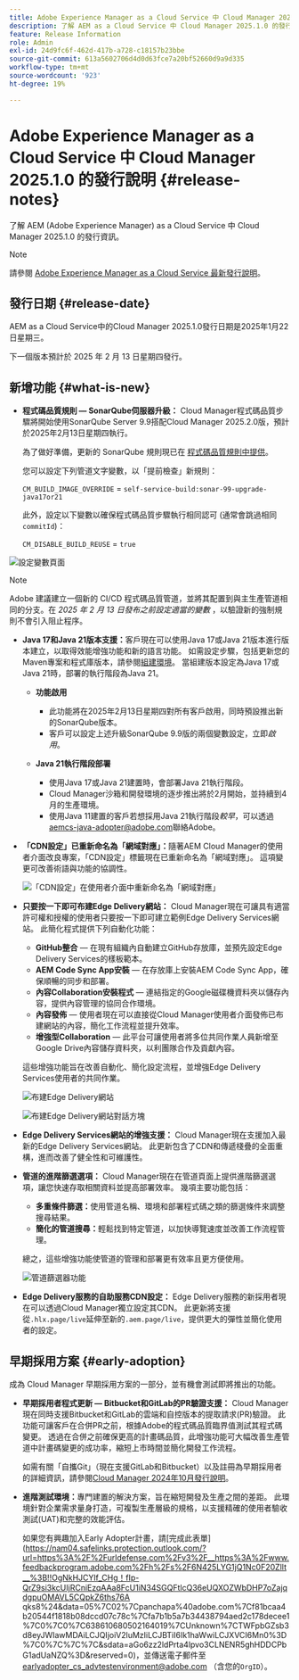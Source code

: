 ```yaml
---
title: Adobe Experience Manager as a Cloud Service 中 Cloud Manager 2025.1.0 的發行說明
description: 了解 AEM as a Cloud Service 中 Cloud Manager 2025.1.0 的發行資訊。
feature: Release Information
role: Admin
exl-id: 24d9fc6f-462d-417b-a728-c18157b23bbe
source-git-commit: 613a5602706d4d0d63fce7a20bf52660d9a9d335
workflow-type: tm+mt
source-wordcount: '923'
ht-degree: 19%

---
```


# Adobe Experience Manager as a Cloud Service 中 Cloud Manager 2025.1.0 的發行說明 {#release-notes}

<!-- https://wiki.corp.adobe.com/pages/viewpage.action?pageId=3389843928 -->

了解 AEM (Adobe Experience Manager) as a Cloud Service 中 Cloud Manager 2025.1.0 的發行資訊。

>[!NOTE]
>
>請參閱 [Adobe Experience Manager as a Cloud Service 最新發行說明](/help/release-notes/release-notes-cloud/release-notes-current.md)。

## 發行日期 {#release-date}

AEM as a Cloud Service中的Cloud Manager 2025.1.0發行日期是2025年1月22日星期三。

下一個版本預計於 2025 年 2 月 13 日星期四發行。


## 新增功能 {#what-is-new}

* **程式碼品質規則 — SonarQube伺服器升級：** Cloud Manager程式碼品質步驟將開始使用SonarQube Server 9.9搭配Cloud Manager 2025.2.0版，預計於2025年2月13日星期四執行。

  為了做好準備，更新的 SonarQube 規則現已在 [程式碼品質規則中提供](/help/implementing/cloud-manager/code-quality-testing.md#understanding-code-quality-rules)。

  您可以設定下列管道文字變數，以「提前檢查」新規則：

  `CM_BUILD_IMAGE_OVERRIDE` = `self-service-build:sonar-99-upgrade-java17or21`

  此外，設定以下變數以確保程式碼品質步驟執行相同認可 (通常會跳過相同`commitId`)：

  `CM_DISABLE_BUILD_REUSE` = `true`

![設定變數頁面](/help/implementing/cloud-manager/release-notes/assets/variables-config.png)

>[!NOTE]
>
>Adobe 建議建立一個新的 CI/CD 程式碼品質管道，並將其配置到與主生產管道相同的分支。在 *2025 年 2 月 13 日發布之前設定適當的變數* ，以驗證新的強制規則不會引入阻止程序。

* **Java 17和Java 21版本支援：**&#x200B;客戶現在可以使用Java 17或Java 21版本進行版本建立，以取得效能增強功能和新的語言功能。 如需設定步驟，包括更新您的Maven專案和程式庫版本，請參閱[組建環境](/help/implementing/cloud-manager/getting-access-to-aem-in-cloud/build-environment-details.md)。 當組建版本設定為Java 17或Java 21時，部署的執行階段為Java 21。

   * **功能啟用**
      * 此功能將在2025年2月13日星期四對所有客戶啟用，同時預設推出新的SonarQube版本。
      * 客戶可以設定上述升級SonarQube 9.9版的兩個變數設定，立即&#x200B;*啟用*。

   * **Java 21執行階段部署**
      * 使用Java 17或Java 21建置時，會部署Java 21執行階段。
      * Cloud Manager沙箱和開發環境的逐步推出將於2月開始，並持續到4月的生產環境。
      * 使用Java 11建置的客戶若想採用Java 21執行階段&#x200B;*較早*，可以透過[aemcs-java-adopter@adobe.com](mailto:aemcs-java-adopter@adobe.com)聯絡Adobe。

* **「CDN設定」已重新命名為「網域對應」：**&#x200B;隨著AEM Cloud Manager的使用者介面改良專案，「CDN設定」標籤現在已重新命名為「網域對應」。 這項變更可改善術語與功能的協調性。<!-- CMGR-64738 -->

  ![「CDN設定」在使用者介面](/help/implementing/cloud-manager/release-notes/assets/domain-mappings.png)中重新命名為「網域對應」

* **只要按一下即可布建Edge Delivery網站：** Cloud Manager現在可讓具有適當許可權和授權的使用者只要按一下即可建立範例Edge Delivery Services網站。 此簡化程式提供下列自動化功能：

   * **GitHub整合** — 在現有組織內自動建立GitHub存放庫，並預先設定Edge Delivery Services的樣板範本。
   * **AEM Code Sync App安裝** — 在存放庫上安裝AEM Code Sync App，確保順暢的同步和部署。
   * **內容Collaboration安裝程式** — 連結指定的Google磁碟機資料夾以儲存內容，提供內容管理的協同合作環境。
   * **內容發佈** — 使用者現在可以直接從Cloud Manager使用者介面發佈已布建網站的內容，簡化工作流程並提升效率。
   * **增強型Collaboration** — 此平台可讓使用者將多位共同作業人員新增至Google Drive內容儲存資料夾，以利團隊合作及貢獻內容。

  這些增強功能旨在改善自動化、簡化設定流程，並增強Edge Delivery Services使用者的共同作業。<!-- CMGR-59362 -->

  ![布建Edge Delivery網站](/help/implementing/cloud-manager/release-notes/assets/eds-one-click-60.png)

  ![布建Edge Delivery網站對話方塊](/help/implementing/cloud-manager/release-notes/assets/eds-provision-60.png)

* **Edge Delivery Services網站的增強支援：** Cloud Manager現在支援加入最新的Edge Delivery Services網站。 此更新包含了CDN和傳遞棧疊的全面重構，進而改善了健全性和可維護性。

* **管道的進階篩選選項：** Cloud Manager現在在管道頁面上提供進階篩選選項，讓您快速存取相關資料並提高部署效率。 幾項主要功能包括：

   * **多重條件篩選：**&#x200B;使用管道名稱、環境和部署程式碼之類的篩選條件來調整搜尋結果。
   * **簡化的管道搜尋：**&#x200B;輕鬆找到特定管道，以加快導覽速度並改善工作流程管理。

  總之，這些增強功能使管道的管理和部署更有效率且更方便使用。

  ![管道篩選器功能](/help/implementing/cloud-manager/release-notes/assets/pipeline-filters.png)

* **Edge Delivery服務的自助服務CDN設定：** Edge Delivery服務的新採用者現在可以透過Cloud Manager獨立設定其CDN。 此更新將支援從`.hlx.page/live`延伸至新的`.aem.page/live`，提供更大的彈性並簡化使用者的設定。

## 早期採用方案 {#early-adoption}

成為 Cloud Manager 早期採用方案的一部分，並有機會測試即將推出的功能。

* **早期採用者程式更新 — Bitbucket和GitLab的PR驗證支援：** Cloud Manager現在同時支援Bitbucket和GitLab的雲端和自控版本的提取請求(PR)驗證。 此功能可讓客戶在合併PR之前，根據Adobe的程式碼品質臨界值測試其程式碼變更。 透過在合併之前確保更高的計畫碼品質，此增強功能可大幅改善生產管道中計畫碼變更的成功率，縮短上市時間並簡化開發工作流程。

  如需有關「自攜Git」（現在支援GitLab和Bitbucket）以及註冊為早期採用者的詳細資訊，請參閱[Cloud Manager 2024年10月發行說明](/help/implementing/cloud-manager/release-notes/2024/2024-10-0.md##gitlab-bitbucket)。

* **進階測試環境：**&#x200B;專門建置的解決方案，旨在縮短開發及生產之間的差距。 此環境針對企業需求量身打造，可複製生產層級的規格，以支援精確的使用者驗收測試(UAT)和完整的效能評估。

  如果您有興趣加入Early Adopter計畫，請[完成此表單](https://nam04.safelinks.protection.outlook.com/?url=https%3A%2F%2Furldefense.com%2Fv3%2F__https%3A%2Fwww.feedbackprogram.adobe.com%2Fh%2Fs%2F6N425LYG1jQ1Nc0F20Zllt__%3B!!OgNkHJCYlf_CHg！fIp-QrZ9si3kcUIjRCniEzqAAa8FcU1iN34SGQFtlcQ36eUQXOZWbDHP7oZajqdgpuOMAVL5CQpkZ6ths76A qks8%24&amp;data=05%7C02%7Cpanchapa%40adobe.com%7Cf81bcaa4b20544f1818b08dccd07c78c%7Cfa7b1b5a7b34438794aed2c178decee1%7C0%7C0%7C638610680502164019%7CUnknown%7CTWFpbGZsb3d8eyJWIawMDAiLCJQIjoiV2luMzIiLCJBTiI6Ik1haWwiLCJXVCI6Mn0%3D%7C0%7C%7C%7C&amp;sdata=aGo6zz2ldPrta4lpvo3CLNENR5ghHDDCPbG1adUaNZQ%3D&amp;reserved=0)，並傳送電子郵件至[earlyadopter_cs_advtestenvironment@adobe.com](mailto:earlyadopter_cs_advtestenvironment@adobe.com) （含您的`OrgID`）。



<!-- ## Bug fixes -->




<!-- ## Known issues {#known-issues} -->
